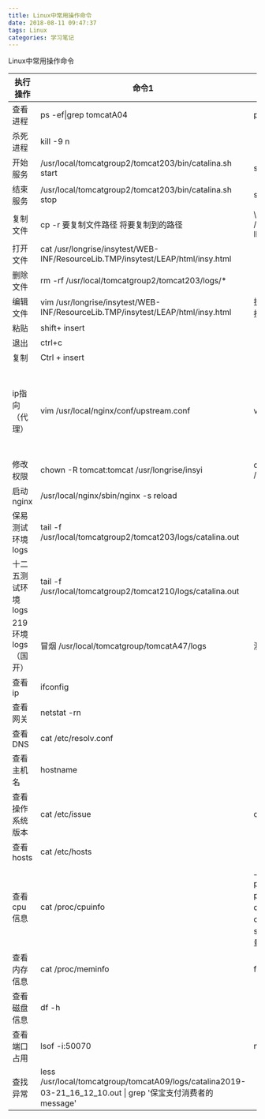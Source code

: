 ```yaml
---
title: Linux中常用操作命令
date: 2018-08-11 09:47:37
tags: Linux
categories: 学习笔记
---
```


Linux中常用操作命令

|执行操作| 命令1 | 命令2 |备注|
|--|--|--|--|
|查看进程| ps -ef&#124;grep tomcatA04 | ps -aux |
|杀死进程| kill -9 n |  | n由查看进程查出来的 |
|开始服务| /usr/local/tomcatgroup2/tomcat203/bin/catalina.sh start | service tomcatA19 start |
|结束服务| /usr/local/tomcatgroup2/tomcat203/bin/catalina.sh stop | service tomcatA19 stop |
|复制文件| cp -r 要复制文件路径 将要复制到的路径 | \cp -r /data/smbshare/insy/app_truth_evaluateinfo.html /usr/longrise/insytest/WEB-INF/ResourceLib.TMP/insytest/LEAP/html |
|打开文件| cat /usr/longrise/insytest/WEB-INF/ResourceLib.TMP/insytest/LEAP/html/insy.html |
|删除文件| rm -rf /usr/local/tomcatgroup2/tomcat203/logs/* |  |
|编辑文件| vim /usr/longrise/insytest/WEB-INF/ResourceLib.TMP/insytest/LEAP/html/insy.html | 执行vim命令后，按字母i，即可开始编辑；编辑完成后按“Esc”键，然后输入“：wq” |
|粘贴| shift+ insert |
|退出| ctrl+c |
|复制| Ctrl + insert |
|ip指向（代理）| vim /usr/local/nginx/conf/upstream.conf | vim /usr/local/nginx/conf/nginx.conf | location ^~ /COMMONPAYDYR/{<br>proxy_pass http://COMMONPAYDYR;<br>}<br>location ^~ /insyi/{<br> #root /usr/longrise/insyiTEST/WEB-INF/ResourceLib.TMP/insyiTEST/LEAP/html;<br>root /usr/longrise/insyi;<br>  proxy_pass http://insyi;<br>} |
|修改权限| chown -R tomcat:tomcat /usr/longrise/insyi | chown -R tomcat:tomcat /data/smbshare/project_sharedir/OUCWEBSMOKE/upload |
|启动nginx| /usr/local/nginx/sbin/nginx -s reload |
|保易测试环境logs| tail -f /usr/local/tomcatgroup2/tomcat203/logs/catalina.out |
|十二五测试环境logs| tail -f /usr/local/tomcatgroup2/tomcat210/logs/catalina.out |
| 219环境logs （国开）| 冒烟 /usr/local/tomcatgroup/tomcatA47/logs |  测试 /usr/local/tomcatgroup/tomcatA40/logs/ |
|查看ip |ifconfig |
|查看网关| netstat -rn |
|查看DNS| cat /etc/resolv.conf |
|查看主机名| hostname |
|查看操作系统版本| cat /etc/issue| cat /proc/version|uname -a|
|查看hosts| cat /etc/hosts |
|查看cpu信息| cat /proc/cpuinfo |上图有几个比较重要的指标：<br/>processor ：逻辑处理器的id。<br/>physical id ：物理封装的处理器的id。<br/>core id ：每个核心的id。<br/>cpu cores ：位于相同物理封装的处理器中的内核数量。<br/>siblings ：位于相同物理封装的处理器中的逻辑处理器的数量。|physical id，有两项，说明物理硬件cpu有两个；<br/>cpu cores 的值为8，这也就说明了我的CPU是八核心的；<br/>processor的值有32个，这说明，逻辑cpu有32个；|
|查看内存信息| cat /proc/meminfo| free -g|top|
|查看磁盘信息| df -h |
|查看端口占用| lsof -i:50070 |netstat -tunlp &#124; grep 50070|
|查找异常|  less /usr/local/tomcatgroup/tomcatA09/logs/catalina2019-03-21_16_12_10.out &#124; grep '保宝支付消费者的message' |


